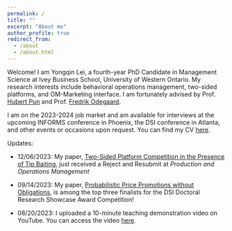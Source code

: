 ```yaml
---
permalink: /
title: ""
excerpt: "About me"
author_profile: true
redirect_from: 
  - /about
  - /about.html
---
```


Welcome! I am Yongqin Lei, a fourth-year PhD Candidate in Management Science at Ivey Business School, University of Western Ontario. My research interests include behavioral operations management, two-sided platforms, and OM-Marketing interface. I am fortunately advised by Prof. [Hubert Pun](https://www.ivey.uwo.ca/faculty/directory/hubert-pun/) and Prof. [Fredrik Odegaard](https://www.ivey.uwo.ca/faculty/directory/fredrik-odegaard/). 



I am on the 2023-2024 job market and  am available for interviews at the upcoming INFORMS conference in Phoenix, the DSI conference in Atlanta, and other events or occasions upon request. You can find my CV [here](https://drive.google.com/file/d/1WNe7PDFNZbSWAN1ox6WJETdUzFG9DUMs/view?usp=sharing).


Updates:
* 12/06/2023: My paper, [Two-Sided Platform Competition in the Presence of Tip Baiting](https://drive.google.com/file/d/1ZmX9Q66YKCj2MBsvnAKfN4YGWiTCkwW8/view), just received a Reject and Resubmit at *Production and Operations Management*

* 09/14/2023: My paper, [Probabilistic Price Promotions without Obligations](https://drive.google.com/file/d/1dvGQ0saUXu3etoZIE0KbY6QHL2df0TZt/view?usp=sharing), is among the top three finalists for the DSI Doctoral Research Showcase Award Competition! 

* 08/20/2023: I uploaded a 10-minute teaching demonstration video on YouTube. You can access the video [here](https://www.youtube.com/watch?v=R3r63OEPzGA).


